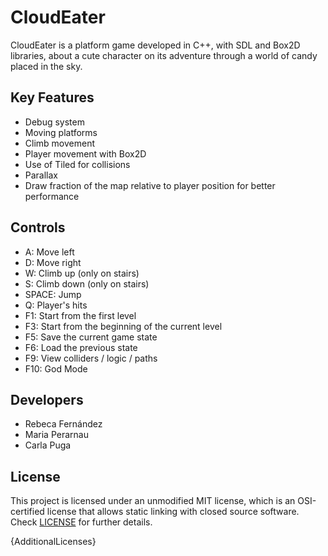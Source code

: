# CloudEater

CloudEater is a platform game developed in C++, with SDL and Box2D libraries, about a cute character on its adventure through a world of candy placed in the sky. 

## Key Features

 - Debug system 
 - Moving platforms
 - Climb movement
 - Player movement with Box2D
 - Use of Tiled for collisions
 - Parallax 
 - Draw fraction of the map relative to player position for better performance
 
## Controls

 - A: Move left
 - D: Move right
 - W: Climb up (only on stairs)
 - S: Climb down (only on stairs)
 - SPACE: Jump
 - Q: Player's hits
 - F1: Start from the first level
 - F3: Start from the beginning of the current level
 - F5: Save the current game state
 - F6: Load the previous state 
 - F9: View colliders / logic / paths
 - F10:  God Mode


## Developers

 - Rebeca Fernández 
 - Maria Perarnau 
 - Carla Puga 

## License

This project is licensed under an unmodified MIT license, which is an OSI-certified license that allows static linking with closed source software. Check [LICENSE](LICENSE) for further details.

{AdditionalLicenses}
